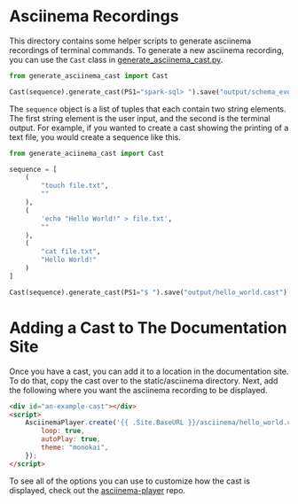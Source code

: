 # Asciinema Recordings

This directory contains some helper scripts to generate asciinema recordings of terminal commands.
To generate a new asciinema recording, you can use the `Cast` class in [generate_asciinema_cast.py](generate_asciinema_cast.py).

```py
from generate_asciinema_cast import Cast

Cast(sequence).generate_cast(PS1="spark-sql> ").save("output/schema_evolution.cast")
```

The `sequence` object is a list of tuples that each contain two string elements. The first string element
is the user input, and the second is the terminal output. For example, if you wanted to create a cast showing
the printing of a text file, you would create a sequence like this.

```py
from generate_aciinema_cast import Cast

sequence = [
    (
        "touch file.txt",
        ""
    ),
    (
        'echo "Hello World!" > file.txt',
        ""
    ),
    (
        "cat file.txt",
        "Hello World!"
    )
]

Cast(sequence).generate_cast(PS1="$ ").save("output/hello_world.cast")
```

# Adding a Cast to The Documentation Site

Once you have a cast, you can add it to a location in the documentation site. To do that,
copy the cast over to the static/asciinema directory. Next, add the following where you want
the asciinema recording to be displayed.

```html
<div id="an-example-cast"></div>
<script>
    AsciinemaPlayer.create('{{ .Site.BaseURL }}/asciinema/hello_world.cast', document.getElementById('an-example-cast'), {
        loop: true,
        autoPlay: true,
        theme: "monokai",
    });
</script>
```

To see all of the options you can use to customize how the cast is displayed, check out the [asciinema-player](https://github.com/asciinema/asciinema-player) repo.